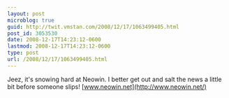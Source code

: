 ```yaml
---
layout: post
microblog: true
guid: http://twit.vmstan.com/2008/12/17/1063499405.html
post_id: 3053530
date: 2008-12-17T14:23:12-0600
lastmod: 2008-12-17T14:23:12-0600
type: post
url: /2008/12/17/1063499405.html
---
```

Jeez, it's snowing hard at Neowin. I better get out and salt the news a little bit before someone slips! [www.neowin.net](http://www.neowin.net/)
